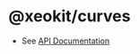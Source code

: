 # @xeokit/curves

* See [API Documentation](https://xeokit.github.io/sdk/docs/modules/_xeokit_curves.html)

